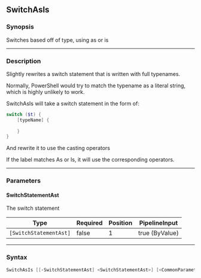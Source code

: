 SwitchAsIs
----------

### Synopsis
Switches based off of type, using as or is

---

### Description

Slightly rewrites a switch statement that is written with full typenames.

Normally, PowerShell would try to match the typename as a literal string, which is highly unlikely to work.

SwitchAsIs will take a switch statement in the form of:

~~~PowerShell
switch ($t) {
    [typeName] {
        
    }
}
~~~

And rewrite it to use the casting operators

If the label matches As or Is, it will use the corresponding operators.

---

### Parameters
#### **SwitchStatementAst**
The switch statement

|Type                  |Required|Position|PipelineInput |
|----------------------|--------|--------|--------------|
|`[SwitchStatementAst]`|false   |1       |true (ByValue)|

---

### Syntax
```PowerShell
SwitchAsIs [[-SwitchStatementAst] <SwitchStatementAst>] [<CommonParameters>]
```
